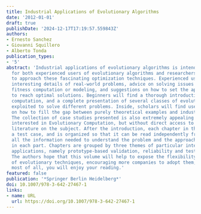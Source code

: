 ```yaml
---
title: Industrial Applications of Evolutionary Algorithms
date: '2012-01-01'
draft: true
publishDate: '2024-12-17T17:19:57.559843Z'
authors:
- Ernesto Sanchez
- Giovanni Squillero
- Alberto Tonda
publication_types:
- '5'
abstract: 'Industrial applications of evolutionary algorithms is intended as a resource
  for both experienced users of evolutionary algorithms and researchers that are beginning
  to approach these fascinating optimization techniques. Experienced users will find
  interesting details of real-world problems, advice on solving issues related to
  fitness computation or modeling, and suggestions on how to set the appropriate parameters
  to reach optimal solutions. Beginners will find a thorough introduction to evolutionary
  computation, and a complete presentation of several classes of evolutionary algorithms
  exploited to solve different problems. Inside, scholars will find useful examples
  on how to fill the gap between purely theoretical examples and industrial problems.
  The collection of case studies presented is also extremely appealing for anyone
  interested in Evolutionary Computation, but without direct access to extensive technical
  literature on the subject. After the introduction, each chapter in the book presents
  a test case, and is organized so that it can be read independently from the rest:
  all the information needed to understand the problem and the approach is reported
  in each part. Chapters are grouped by three themes of particular interest for real-world
  applications, namely prototype-based validation, reliability and test generation.
  The authors hope that this volume will help to expose the flexibility and efficiency
  of evolutionary techniques, encouraging more companies to adopt them; and that,
  most of all, you will enjoy your reading.'
featured: false
publication: '*Springer Berlin Heidelberg*'
doi: 10.1007/978-3-642-27467-1
links:
- name: URL
  url: https://doi.org/10.1007/978-3-642-27467-1
---
```


